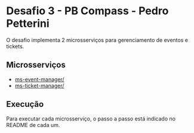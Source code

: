 # Desafio 3 - PB Compass - Pedro Petterini

O desafio implementa 2 microsserviços para gerenciamento de eventos e tickets.

## Microsserviços

- [ms-event-manager/](./ms-event-manager/)
- [ms-ticket-manager/](./ms-ticket-manager/)


## Execução

Para executar cada microsserviço, o passo a passo está indicado no README de cada um.

